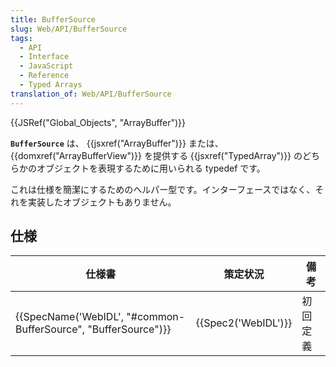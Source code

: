 ```yaml
---
title: BufferSource
slug: Web/API/BufferSource
tags:
  - API
  - Interface
  - JavaScript
  - Reference
  - Typed Arrays
translation_of: Web/API/BufferSource
---
```

{{JSRef("Global_Objects", "ArrayBuffer")}}

**`BufferSource`** は、 {{jsxref("ArrayBuffer")}} または、 {{domxref("ArrayBufferView")}} を提供する {{jsxref("TypedArray")}} のどちらかのオブジェクトを表現するために用いられる typedef です。

これは仕様を簡潔にするためのヘルパー型です。インターフェースではなく、それを実装したオブジェクトもありません。

## 仕様

| 仕様書                                                                               | 策定状況                 | 備考     |
| ------------------------------------------------------------------------------------ | ------------------------ | -------- |
| {{SpecName('WebIDL', "#common-BufferSource", "BufferSource")}} | {{Spec2('WebIDL')}} | 初回定義 |
